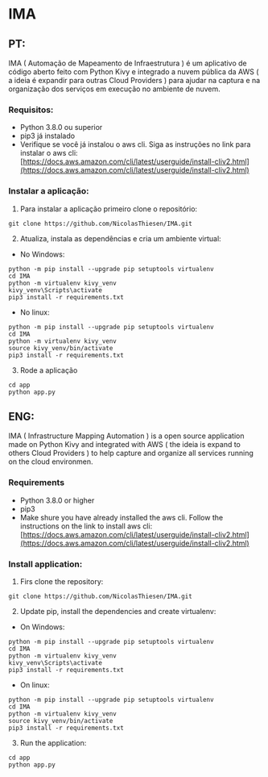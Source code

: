 # IMA

## PT: 
IMA ( Automação de Mapeamento de Infraestrutura ) é um aplicativo de código aberto feito com Python Kivy e integrado a nuvem pública da AWS ( a ideia é expandir para outras Cloud Providers ) para ajudar na captura e na organização dos serviços em execução no ambiente de nuvem.

### Requisitos:
- Python 3.8.0 ou superior
- pip3 já instalado
- Verifique se você já instalou o aws cli. Siga as instruções no link para instalar o aws cli: [https://docs.aws.amazon.com/cli/latest/userguide/install-cliv2.html](https://docs.aws.amazon.com/cli/latest/userguide/install-cliv2.html)

### Instalar a aplicação:
1. Para instalar a aplicação primeiro clone o repositório:
```git
git clone https://github.com/NicolasThiesen/IMA.git
```
2. Atualiza, instala as dependências e cria um ambiente virtual:

- No Windows:
```shell
python -m pip install --upgrade pip setuptools virtualenv
cd IMA
python -m virtualenv kivy_venv
kivy_venv\Scripts\activate
pip3 install -r requirements.txt
```
- No linux:
```shell
python -m pip install --upgrade pip setuptools virtualenv
cd IMA
python -m virtualenv kivy_venv
source kivy_venv/bin/activate
pip3 install -r requirements.txt
```

3. Rode a aplicação
```shell
cd app
python app.py
```

## ENG: 
IMA ( Infrastructure Mapping Automation ) is a open source application made on Python Kivy and integrated with AWS ( the ideia is expand to others Cloud Providers ) to help capture and organize all services running on the cloud environmen.  

### Requirements
- Python 3.8.0 or higher
- pip3
- Make shure you have already installed the aws cli. Follow the instructions on the link to install aws cli: [https://docs.aws.amazon.com/cli/latest/userguide/install-cliv2.html](https://docs.aws.amazon.com/cli/latest/userguide/install-cliv2.html)

### Install application:

1. Firs clone the repository:
```git
git clone https://github.com/NicolasThiesen/IMA.git
```
2. Update pip, install the dependencies and create virtualenv:

- On Windows:
```shell
python -m pip install --upgrade pip setuptools virtualenv
cd IMA
python -m virtualenv kivy_venv
kivy_venv\Scripts\activate
pip3 install -r requirements.txt
```
- On linux:
```shell
python -m pip install --upgrade pip setuptools virtualenv
cd IMA
python -m virtualenv kivy_venv
source kivy_venv/bin/activate
pip3 install -r requirements.txt
```
3. Run the application:
```shell
cd app
python app.py
```
